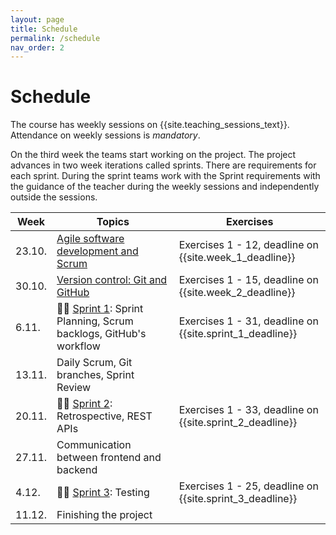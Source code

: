 ```yaml
---
layout: page
title: Schedule
permalink: /schedule
nav_order: 2
---
```


# Schedule

The course has weekly sessions on {{site.teaching_sessions_text}}. Attendance on weekly sessions is _mandatory_.

On the third week the teams start working on the project. The project advances in two week iterations called sprints. There are requirements for each sprint. During the sprint teams work with the Sprint requirements with the guidance of the teacher during the weekly sessions and independently outside the sessions.

| Week   | Topics                                                                       | Exercises                                                |
| ------ | ---------------------------------------------------------------------------- | -------------------------------------------------------- |
| 23.10. | [Agile software development and Scrum](/agile-software-development)          | Exercises 1 - 12, deadline on {{site.week_1_deadline}}   |
| 30.10. | [Version control: Git and GitHub](/git)                                      | Exercises 1 - 15, deadline on {{site.week_2_deadline}}   |
| 6.11.  | 🏃‍♂️ [Sprint 1](/sprint-1): Sprint Planning, Scrum backlogs, GitHub's workflow | Exercises 1 - 31, deadline on {{site.sprint_1_deadline}} |
| 13.11. | Daily Scrum, Git branches, Sprint Review                                     |                                                          |
| 20.11. | 🏃‍♂️ [Sprint 2](/sprint-2): Retrospective, REST APIs                           | Exercises 1 - 33, deadline on {{site.sprint_2_deadline}} |
| 27.11. | Communication between frontend and backend                                   |                                                          |
| 4.12.  | 🏃‍♂️ [Sprint 3](/sprint-3): Testing                                            | Exercises 1 - 25, deadline on {{site.sprint_3_deadline}} |
| 11.12. | Finishing the project                                                        |                                                          |
